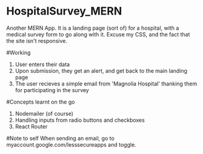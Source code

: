 # HospitalSurvey_MERN
Another MERN App. It is a landing page (sort of) for a hospital, with a medical survey form to go along with it.
Excuse my CSS, and the fact that the site isn't responsive.

#Working
1. User enters their data
2. Upon submission, they get an alert, and get back to the main landing page
3. The user recieves a simple email from 'Magnolia Hospital' thanking them for participating in the survey

#Concepts learnt on the go
1. Nodemailer (of course)
2. Handling inputs from radio buttons and checkboxes
3. React Router

#Note to self
When sending an email, go to myaccount.google.com/lesssecureapps and toggle.

